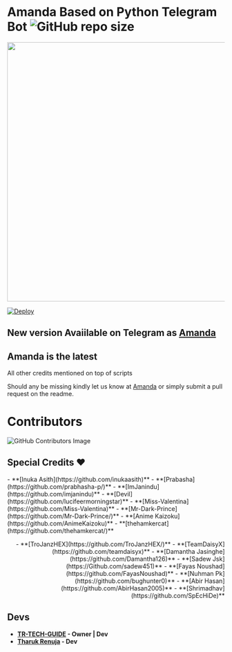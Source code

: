 # Amanda Based on Python Telegram Bot ![GitHub repo size](https://img.shields.io/github/repo-size/TR-TECH-GUIDE/Amanda?label=Repo%20Size)
<p align="middle">
  <img src="https://telegra.ph/file/04d73369440abc48ab3ce.png" width='600"'>
</p>


[![Deploy](https://www.herokucdn.com/deploy/button.svg)](https://heroku.com/deploy?template=https://github.com/TR-TECH-GUIDE/Amanda-v2.0.git)


## New version Avaiilable on Telegram as [Amanda](https://t.me/TheAmandabot)
## Amanda is the latest

All other credits mentioned on top of scripts

Should any be missing kindly let us know at [Amanda](https://t.me/SLBotsOfficial) or simply submit a pull request on the readme.

# Contributors
![GitHub Contributors Image](https://contrib.rocks/image?repo=TeamAmanda/Amanda)

## Special Credits ❤

<p align="left">
  - **[Inuka Asith](https://github.com/inukaasith)**
  - **[Prabasha](https://github.com/prabhasha-p/)**
  - **[ImJanindu](https://github.com/imjanindu)** 
  - **[Devil](https://github.com/lucifeermorningstar)** 
  - **[Miss-Valentina](https://github.com/Miss-Valentina)** 
  - **[Mr-Dark-Prince](https://github.com/Mr-Dark-Prince/)** 
  - **[Anime Kaizoku](https://github.com/AnimeKaizoku)**
  - **[thehamkercat](https://github.com/thehamkercat/)**
</p>
<p align="right">
  - **[TroJanzHEX](https://github.com/TroJanzHEX/)**
  - **[TeamDaisyX](https://github.com/teamdaisyx)**
  - **[Damantha Jasinghe](https://github.com/Damantha126)**
  - **[Sadew Jsk](https://Github.com/sadew451)**
  - **[Fayas Noushad](https://github.com/FayasNoushad)**
  - **[Nuhman Pk](https://github.com/bughunter0)**
  - **[Abir Hasan](https://github.com/AbirHasan2005)**
  - **[Shrimadhav](https://github.com/SpEcHiDe)**
</p>

## Devs

- **[TR-TECH-GUIDE](https://github.com/TR-TECH-GUIDE) - Owner | Dev**
- **[Tharuk Renuja](https://github.com/TharukRenuja) - Dev**
